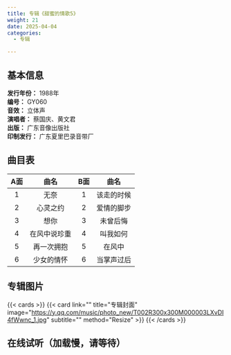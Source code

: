 ```yaml
---
title: 专辑《甜蜜的情歌5》
weight: 21
date: 2025-04-04
categories:
  - 专辑

---
```



## 基本信息

**发行年份：** 1988年<br>
**编号：** GY060<br>
**音效：** 立体声<br>
**演唱者：** 蔡国庆、黄文君<br>
**出版：** 广东音像出版社<br>
**印制发行：** 广东夏里巴录音带厂

## 曲目表

|A面|曲名|B面|曲名|
|:-----:|:-----:|:-----:|:-----:|
|1|无奈|1|该走的时候|
|2|心灵之约|2|爱情的脚步|
|3|想你|3|未曾后悔|
|4|在风中说珍重|4|叫我如何|
|5|再一次拥抱|5|在风中|
|6|少女的情怀|6|当掌声过后|


## 专辑图片

{{< cards >}}
  {{< card link="" title="专辑封面" image="https://y.qq.com/music/photo_new/T002R300x300M000003LXvDI4fWwnc_1.jpg" subtitle="" method="Resize" >}}
{{< /cards >}}


## 在线试听（加载慢，请等待）

<meting-js
    server="tencent"
    type="album"
    id="003LXvDI4fWwnc">
</meting-js>
